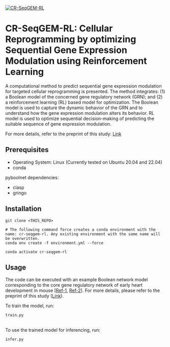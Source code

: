 [![CR-SeqGEM-RL](https://github.com/thoughtworks/CR-SeqGEM-RL/actions/workflows/python-app_conda.yml/badge.svg)](https://github.com/thoughtworks/CR-SeqGEM-RL/actions/workflows/python-app_conda.yml)

# CR-SeqGEM-RL: Cellular Reprogramming by optimizing Sequential Gene Expression Modulation using Reinforcement Learning
A computational method to predict sequential gene expression modulation for targeted cellular reprogramming is presented. The method integrates: (1) a Boolean model of the concerned gene regulatory network (GRN); and (2) a reinforcement learning (RL) based model for optimization. The Boolean model is used to capture the dynamic behavior of the GRN and to understand how the gene expression modulation alters its behavior. RL model is used to optimize sequential decision-making of predicting the suitable sequence of gene expression modulation.

For more details, refer to the preprint of this study: [Link](https://www.biorxiv.org/content/10.1101/2024.03.19.585672v1)


## Prerequisites
- Operating System: Linux (Currently tested on Ubuntu 20.04 and 22.04)
- conda

pyboolnet dependencies:
- clasp
- gringo


## Installation
```
git clone <THIS_REPO>

# The following command force creates a conda environment with the name: cr-seqgem-rl. Any existing environment with the same name will be overwritten.
conda env create -f environment.yml --force

conda activate cr-seqgem-rl
```


## Usage
The code can be executed with an example Boolean network model corresponding to the core gene regulatory network of early heart development in mouse [[Ref-1](https://pubmed.ncbi.nlm.nih.gov/23056457/), [Ref-2](https://ieeexplore.ieee.org/abstract/document/8704946)]. For more details, please refer to the preprint of this study ([Link](https://www.biorxiv.org/content/10.1101/2024.03.19.585672v1)).

To train the model, run:
```
train.py
```
\
To use the trained model for inferencing, run:
```
infer.py
```
